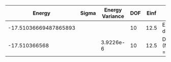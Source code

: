 | Energy                | Sigma | Energy Variance | DOF | Einf | Method                   | Reference |
|-----------------------|-------|-----------------|-----|------|--------------------------|-----------|
| -17.51036669487865893 |       |                 | 10  | 12.5 | Exact diagonalization    | [code](https://github.com/varbench/methods/blob/main/scripts/Hubbard/square_16_P_5_8/ed_lattice_symmetries.sh) |
| -17.510366568         |       | 3.9226e-6       | 10  | 12.5 | DMRG (MaxBondDim = 7000) | [code](https://github.com/varbench/methods/blob/main/programs/dmrg_itensors_hubbard/Hubbard/square_16_P_5_8.jl) |
